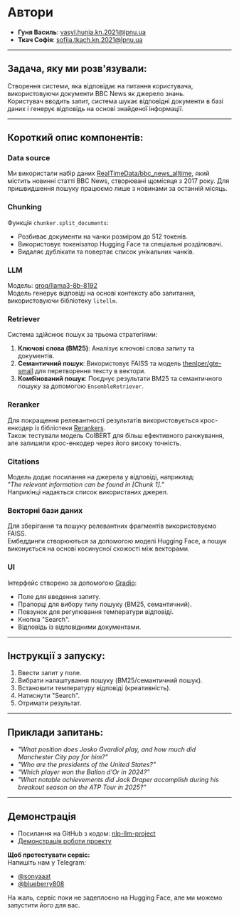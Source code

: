 # Автори

- **Гуня Василь**: [vasyl.hunia.kn.2021@lpnu.ua](mailto:vasyl.hunia.kn.2021@lpnu.ua)  
- **Ткач Софія**: [sofiia.tkach.kn.2021@lpnu.ua](mailto:sofiia.tkach.kn.2021@lpnu.ua)  

---

## Задача, яку ми розв'язували:

Створення системи, яка відповідає на питання користувача, використовуючи документи BBC News як джерело знань.  
Користувач вводить запит, система шукає відповідні документи в базі даних і генерує відповідь на основі знайденої інформації.

---

## Короткий опис компонентів:

### **Data source**
Ми використали набір даних [RealTimeData/bbc_news_alltime](https://huggingface.co/datasets/RealTimeData/bbc_news_alltime), який містить новинні статті BBC News, створювані щомісяця з 2017 року. Для пришвидшення пошуку працюємо лише з новинами за останній місяць.

### **Chunking**
Функція `chunker.split_documents`:
- Розбиває документи на чанки розміром до 512 токенів.  
- Використовує токенізатор Hugging Face та спеціальні розділювачі.  
- Видаляє дублікати та повертає список унікальних чанків.

### **LLM**
Модель: [groq/llama3-8b-8192](https://huggingface.co/models/groq/llama3-8b-8192)  
Модель генерує відповіді на основі контексту або запитання, використовуючи бібліотеку `litellm`.

### **Retriever**
Система здійснює пошук за трьома стратегіями:  
1. **Ключові слова (BM25)**: Аналізує ключові слова запиту та документів.  
2. **Семантичний пошук**: Використовує FAISS та модель [thenlper/gte-small](https://huggingface.co/thenlper/gte-small) для перетворення тексту в вектори.  
3. **Комбінований пошук**: Поєднує результати BM25 та семантичного пошуку за допомогою `EnsembleRetriever`.

### **Reranker**
Для покращення релевантності результатів використовується крос-енкодер із бібліотеки [Rerankers](https://github.com/AnswerDotAI/rerankers).  
Також тестували модель ColBERT для більш ефективного ранжування, але залишили крос-енкодер через його високу точність.

### **Citations**
Модель додає посилання на джерела у відповіді, наприклад:  
*"The relevant information can be found in [Chunk 1]."*  
Наприкінці надається список використаних джерел.

### **Векторні бази даних**
Для зберігання та пошуку релевантних фрагментів використовуємо FAISS.  
Ембеддинги створюються за допомогою моделі Hugging Face, а пошук виконується на основі косинусної схожості між векторами.

### **UI**
Інтерфейс створено за допомогою [Gradio](https://www.gradio.app/):  
- Поле для введення запиту.  
- Прапорці для вибору типу пошуку (BM25, семантичний).  
- Повзунок для регулювання температури відповіді.  
- Кнопка "Search".  
- Відповідь із відповідними документами.  

---

## Інструкції з запуску:
1. Ввести запит у поле.  
2. Вибрати налаштування пошуку (BM25/семантичний пошук).  
3. Встановити температуру відповіді (креативність).  
4. Натиснути "Search".  
5. Отримати результат.

---

## Приклади запитань:
- *"What position does Josko Gvardiol play, and how much did Manchester City pay for him?"*  
- *"Who are the presidents of the United States?"*  
- *"Which player won the Ballon d'Or in 2024?"*  
- *"What notable achievements did Jack Draper accomplish during his breakout season on the ATP Tour in 2025?"*  

---

## Демонстрація

- Посилання на GitHub з кодом: [nlp-llm-project](https://github.com/sonyaaat/nlp-llm-project)  
- [Демонстрація роботи проекту](https://drive.google.com/file/d/1IUm91Sspssq_5yhhYcfQwV-4UP6UOVtn/view?usp=sharing)

**Щоб протестувати сервіс:**  
Напишіть нам у Telegram:  
- [@sonyaaat](https://t.me/sonyaaat)  
- [@blueberry808](https://t.me/blueberry808)  

На жаль, сервіс поки не задеплоєно на Hugging Face, але ми можемо запустити його для вас.
